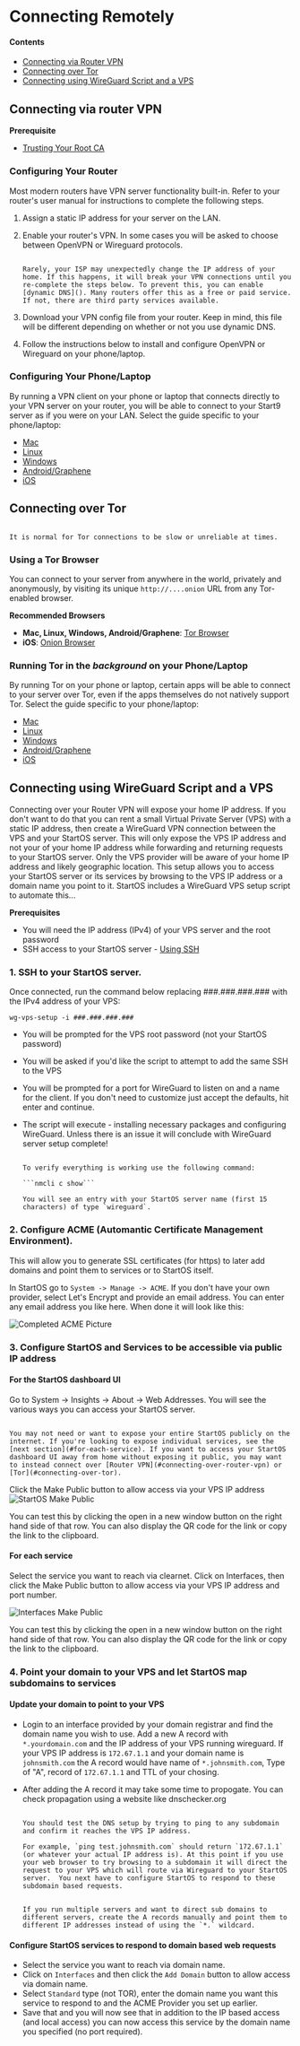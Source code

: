 # Connecting Remotely

#### Contents

- [Connecting via Router VPN](#connecting-over-router-vpn)
- [Connecting over Tor](#connecting-over-tor)
- [Connecting using WireGuard Script and a VPS](#connecting-using-wireguard-script-and-a-vps)

## Connecting via router VPN

**Prerequisite**

- [Trusting Your Root CA](./trust-ca.md)

### Configuring Your Router

Most modern routers have VPN server functionality built-in. Refer to your router's user manual for instructions to complete the following steps.

1. Assign a static IP address for your server on the LAN.

2. Enable your router's VPN. In some cases you will be asked to choose between OpenVPN or Wireguard protocols.

   ```admonish tip title="Enable Dynamic DNS (Optional)"

   Rarely, your ISP may unexpectedly change the IP address of your home. If this happens, it will break your VPN connections until you re-complete the steps below. To prevent this, you can enable [dynamic DNS](). Many routers offer this as a free or paid service. If not, there are third party services available.
   ```

3. Download your VPN config file from your router. Keep in mind, this file will be different depending on whether or not you use dynamic DNS.

4. Follow the instructions below to install and configure OpenVPN or Wireguard on your phone/laptop.

### Configuring Your Phone/Laptop

By running a VPN client on your phone or laptop that connects directly to your VPN server on your router, you will be able to connect to your Start9 server as if you were on your LAN. Select the guide specific to your phone/laptop:

- [Mac](../device-guides/mac/vpn.md)
- [Linux](../device-guides/linux/vpn.md)
- [Windows](../device-guides/windows/vpn.md)
- [Android/Graphene](../device-guides/android/vpn.md)
- [iOS](../device-guides/ios/vpn.md)

## Connecting over Tor

```admonish warning

It is normal for Tor connections to be slow or unreliable at times.
```

### Using a Tor Browser

You can connect to your server from anywhere in the world, privately and anonymously, by visiting its unique `http://....onion` URL from any Tor-enabled browser.

**Recommended Browsers**

- **Mac, Linux, Windows, Android/Graphene**: <a href="https://torproject.org/download" target="_blank">Tor Browser</a>
- **iOS**: <a href="https://onionbrowser.com" target="_blank">Onion Browser</a>

### Running Tor in the _background_ on your Phone/Laptop

By running Tor on your phone or laptop, certain apps will be able to connect to your server over Tor, even if the apps themselves do not natively support Tor. Select the guide specific to your phone/laptop:

- [Mac](../device-guides/mac/tor.md)
- [Linux](../device-guides/linux/tor.md)
- [Windows](../device-guides/windows/tor.md)
- [Android/Graphene](../device-guides/android/tor.md)
- [iOS](../device-guides/ios/tor.md)

## Connecting using WireGuard Script and a VPS
Connecting over your Router VPN will expose your home IP address. If you don't want to do that you can rent a small Virtual Private Server (VPS) with a static IP address, then create a WireGuard VPN connection between the VPS and your StartOS server. This will only expose the VPS IP address and not your of your home IP address while forwarding and returning requests to your StartOS server. Only the VPS provider will be aware of your home IP address and likely geographic location. This setup allows you to access your StartOS server or its services by browsing to the VPS IP address or a domain name you point to it. StartOS includes a WireGuard VPS setup script to automate this... 

**Prerequisites**
- You will need the IP address (IPv4) of your VPS server and the root password
- SSH access to your StartOS server - [Using SSH](../user-manual/ssh.html)

### 1. SSH to your StartOS server.  
Once connected, run the command below replacing ###.###.###.### with the IPv4 address of your VPS:

```wg-vps-setup -i ###.###.###.###```

- You will be prompted for the VPS root password (not your StartOS password)
- You will be asked if you'd like the script to attempt to add the same SSH to the VPS
- You will be prompted for a port for WireGuard to listen on and a name for the client. If you don't need to customize just accept the defaults, hit enter and continue.
- The script will execute - installing necessary packages and configuring WireGuard. Unless there is an issue it will conclude with WireGuard server setup complete!

   ```admonish tip

   To verify everything is working use the following command:

   ```nmcli c show```

   You will see an entry with your StartOS server name (first 15 characters) of type `wireguard`.

   ```



### 2. Configure ACME (Automantic Certificate Management Environment).  
This will allow you to generate SSL certificates (for https) to later add domains and point them to services or to StartOS itself. 

In StartOS go to `System -> Manage -> ACME`. If you don't have your own provider, select Let's Encrypt and provide an email address.  You can enter any email address you like here. When done it will look like this:

![Completed ACME Picture](./assets/completed-acme.png "Completed ACME picture")

### 3. Configure StartOS and Services to be accessible via public IP address

#### For the StartOS dashboard UI
Go to System -> Insights -> About -> Web Addresses.  You will see the various ways you can access your StartOS server.  

   ```admonish warning

   You may not need or want to expose your entire StartOS publicly on the internet. If you're looking to expose individual services, see the [next section](#for-each-service). If you want to access your StartOS dashboard UI away from home without exposing it public, you may want to instead connect over [Router VPN](#connecting-over-router-vpn) or [Tor](#connecting-over-tor).

   ```

Click the Make Public button to allow access via your VPS IP address
![StartOS Make Public](./assets/startos-make-public-add-domain.png)

You can test this by clicking the open in a new window button on the right hand side of that row.  You can also display the QR code for the link or copy the link to the clipboard.

#### For each service
Select the service you want to reach via clearnet. Click on Interfaces, then click the Make Public button to allow access via your VPS IP address and port number.

![Interfaces Make Public](./assets/interfaces-make-public-add-domain.png)

You can test this by clicking the open in a new window button on the right hand side of that row. You can also display the QR code for the link or copy the link to the clipboard.   

### 4. Point your domain to your VPS and let StartOS map subdomains to services

#### Update your domain to point to your VPS
- Login to an interface provided by your domain registrar and find the domain name you wish to use. Add a new A record with `*.yourdomain.com` and the IP address of your VPS running wireguard.  If your VPS IP address is `172.67.1.1` and your domain name is `johnsmith.com` the A record would have name of `*.johnsmith.com`, Type of "A", record of `172.67.1.1` and TTL of your chosing.

- After adding the A record it may take some time to propogate. You can check propagation using a website like dnschecker.org

   ```admonish tip
   
   You should test the DNS setup by trying to ping to any subdomain and confirm it reaches the VPS IP address. 

   For example, `ping test.johnsmith.com` should return `172.67.1.1` (or whatever your actual IP address is). At this point if you use your web browser to try browsing to a subdomain it will direct the request to your VPS which will route via Wireguard to your StartOS server.  You next have to configure StartOS to respond to these subdomain based requests.
   
   ```

   ```admonish tip

   If you run multiple servers and want to direct sub domains to different servers, create the A records manually and point them to different IP addresses instead of using the `*.` wildcard.

   ```

#### Configure StartOS services to respond to domain based web requests
- Select the service you want to reach via domain name.
- Click on `Interfaces` and then click the `Add Domain` button to allow access via domain name.
- Select `Standard` type (not TOR), enter the domain name you want this service to respond to and the ACME Provider you set up earlier.
- Save that and you will now see that in addition to the IP based access (and local access) you can now access this service by the  domain name you specified (no port required).  



